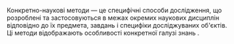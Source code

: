 Конкретно-наукові методи — це специфічні способи дослідження, що
розроблені та застосовуються в межах окремих наукових дисциплін відповідно
до їх предмета, завдань і специфіки досліджуваних об'єктів. Ці методи
відображають особливості конкретної галузі знань
.